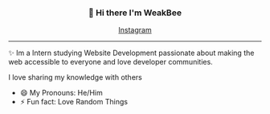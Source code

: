 <h3 align="center">👋 Hi there I'm WeakBee</h3>
<p align="center">
  <a href="https://www.instagram.com/wanjaaiy/">Instagram</a>
</p>

---

✨ Im a Intern studying Website Development passionate about making the web accessible to everyone and love developer communities.

I love sharing my knowledge with others

- 😄 My Pronouns: He/Him
- ⚡ Fun fact: Love Random Things
